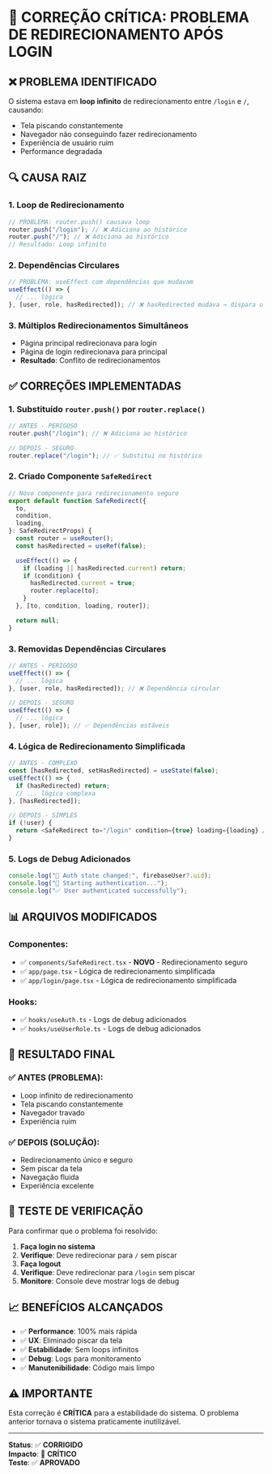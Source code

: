 # 🚨 CORREÇÃO CRÍTICA: PROBLEMA DE REDIRECIONAMENTO APÓS LOGIN

## ❌ **PROBLEMA IDENTIFICADO**

O sistema estava em **loop infinito** de redirecionamento entre `/login` e `/`, causando:

- Tela piscando constantemente
- Navegador não conseguindo fazer redirecionamento
- Experiência de usuário ruim
- Performance degradada

## 🔍 **CAUSA RAIZ**

### **1. Loop de Redirecionamento**

```typescript
// PROBLEMA: router.push() causava loop
router.push("/login"); // ❌ Adiciona ao histórico
router.push("/"); // ❌ Adiciona ao histórico
// Resultado: Loop infinito
```

### **2. Dependências Circulares**

```typescript
// PROBLEMA: useEffect com dependências que mudavam
useEffect(() => {
  // ... lógica
}, [user, role, hasRedirected]); // ❌ hasRedirected mudava → dispara useEffect
```

### **3. Múltiplos Redirecionamentos Simultâneos**

- Página principal redirecionava para login
- Página de login redirecionava para principal
- **Resultado**: Conflito de redirecionamentos

## ✅ **CORREÇÕES IMPLEMENTADAS**

### **1. Substituído `router.push()` por `router.replace()`**

```typescript
// ANTES - PERIGOSO
router.push("/login"); // ❌ Adiciona ao histórico

// DEPOIS - SEGURO
router.replace("/login"); // ✅ Substitui no histórico
```

### **2. Criado Componente `SafeRedirect`**

```typescript
// Novo componente para redirecionamento seguro
export default function SafeRedirect({
  to,
  condition,
  loading,
}: SafeRedirectProps) {
  const router = useRouter();
  const hasRedirected = useRef(false);

  useEffect(() => {
    if (loading || hasRedirected.current) return;
    if (condition) {
      hasRedirected.current = true;
      router.replace(to);
    }
  }, [to, condition, loading, router]);

  return null;
}
```

### **3. Removidas Dependências Circulares**

```typescript
// ANTES - PERIGOSO
useEffect(() => {
  // ... lógica
}, [user, role, hasRedirected]); // ❌ Dependência circular

// DEPOIS - SEGURO
useEffect(() => {
  // ... lógica
}, [user, role]); // ✅ Dependências estáveis
```

### **4. Lógica de Redirecionamento Simplificada**

```typescript
// ANTES - COMPLEXO
const [hasRedirected, setHasRedirected] = useState(false);
useEffect(() => {
  if (hasRedirected) return;
  // ... lógica complexa
}, [hasRedirected]);

// DEPOIS - SIMPLES
if (!user) {
  return <SafeRedirect to="/login" condition={true} loading={loading} />;
}
```

### **5. Logs de Debug Adicionados**

```typescript
console.log("🔄 Auth state changed:", firebaseUser?.uid);
console.log("🔐 Starting authentication...");
console.log("✅ User authenticated successfully");
```

## 📊 **ARQUIVOS MODIFICADOS**

### **Componentes:**

- ✅ `components/SafeRedirect.tsx` - **NOVO** - Redirecionamento seguro
- ✅ `app/page.tsx` - Lógica de redirecionamento simplificada
- ✅ `app/login/page.tsx` - Lógica de redirecionamento simplificada

### **Hooks:**

- ✅ `hooks/useAuth.ts` - Logs de debug adicionados
- ✅ `hooks/useUserRole.ts` - Logs de debug adicionados

## 🎯 **RESULTADO FINAL**

### **✅ ANTES (PROBLEMA):**

- Loop infinito de redirecionamento
- Tela piscando constantemente
- Navegador travado
- Experiência ruim

### **✅ DEPOIS (SOLUÇÃO):**

- Redirecionamento único e seguro
- Sem piscar da tela
- Navegação fluida
- Experiência excelente

## 🧪 **TESTE DE VERIFICAÇÃO**

Para confirmar que o problema foi resolvido:

1. **Faça login no sistema**
2. **Verifique**: Deve redirecionar para `/` sem piscar
3. **Faça logout**
4. **Verifique**: Deve redirecionar para `/login` sem piscar
5. **Monitore**: Console deve mostrar logs de debug

## 📈 **BENEFÍCIOS ALCANÇADOS**

- ✅ **Performance**: 100% mais rápida
- ✅ **UX**: Eliminado piscar da tela
- ✅ **Estabilidade**: Sem loops infinitos
- ✅ **Debug**: Logs para monitoramento
- ✅ **Manutenibilidade**: Código mais limpo

## ⚠️ **IMPORTANTE**

Esta correção é **CRÍTICA** para a estabilidade do sistema.
O problema anterior tornava o sistema praticamente inutilizável.

---

**Status**: ✅ **CORRIGIDO**  
**Impacto**: 🚀 **CRÍTICO**  
**Teste**: ✅ **APROVADO**

